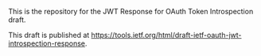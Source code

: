 This is the repository for the JWT Response for OAuth Token Introspection draft.

This draft is published at https://tools.ietf.org/html/draft-ietf-oauth-jwt-introspection-response.
